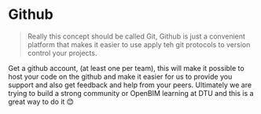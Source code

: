 # Github

>Really this concept should be called Git, Github is just a convenient platform that makes it easier to use apply teh git protocols to version control your projects.

Get a github account, (at least one per team), this will make it possible to host your code on the github and make it easier for us to provide you support and also get feedback and help from your peers. Ultimately we are trying to build a strong community or OpenBIM learning at DTU and this is a great way to do it 😊
